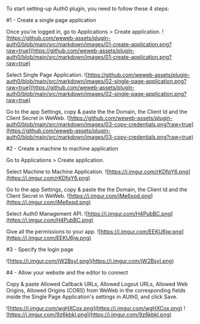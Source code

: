 To start setting-up Auth0 plugin, you need to follow these 4 steps:

#1 - Create a single page application

Once you're logged in, go to Applications > Create application.
![https://github.com/weweb-assets/plugin-auth0/blob/main/src/markdown/images/01-create-application.png?raw=true](https://github.com/weweb-assets/plugin-auth0/blob/main/src/markdown/images/01-create-application.png?raw=true)

Select Single Page Application.
![https://github.com/weweb-assets/plugin-auth0/blob/main/src/markdown/images/02-single-page-application.png?raw=true](https://github.com/weweb-assets/plugin-auth0/blob/main/src/markdown/images/02-single-page-application.png?raw=true)

Go to the app Settings, copy & paste the the Domain, the Client Id and the Client Secret in WeWeb.
![https://github.com/weweb-assets/plugin-auth0/blob/main/src/markdown/images/03-copy-credentials.png?raw=true](https://github.com/weweb-assets/plugin-auth0/blob/main/src/markdown/images/03-copy-credentials.png?raw=true)

#2 - Create a machine to machine application

Go to Applications > Create application.

Select Machine to Machine Application.
![https://i.imgur.com/rKDfqY6.png](https://i.imgur.com/rKDfqY6.png)

Go to the app Settings, copy & paste the the Domain, the Client Id and the Client Secret in WeWeb.
![https://i.imgur.com/jMe6xpd.png](https://i.imgur.com/jMe6xpd.png)

Select Auth0 Management API.
![https://i.imgur.com/H4PubBC.png](https://i.imgur.com/H4PubBC.png)

Give all the permissions to your app.
![https://i.imgur.com/EEKU6jw.png](https://i.imgur.com/EEKU6jw.png)

#3 - Specify the login page

![https://i.imgur.com/jW2BsyI.png](https://i.imgur.com/jW2BsyI.png)

#4 - Allow your website and the editor to connect

Copy & paste Allowed Callback URLs, Allowed Logout URLs, Allowed Web Origins, Allowed Origins (CORS) from WeWeb in the corresponding fields inside the Single Page Application's settings in AUth0, and click Save.

![https://i.imgur.com/wgHXCox.png](https://i.imgur.com/wgHXCox.png)
![https://i.imgur.com/9z6kbkI.png](https://i.imgur.com/9z6kbkI.png)
